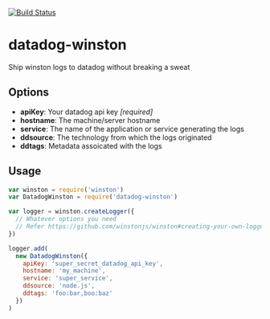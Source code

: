 [![Build Status](https://semaphoreci.com/api/v1/itsfadnis/datadog-winston/branches/master/badge.svg)](https://semaphoreci.com/itsfadnis/datadog-winston)

# datadog-winston
Ship winston logs to datadog without breaking a sweat

## Options
- **apiKey**: Your datadog api key *[required]*
- **hostname**: The machine/server hostname
- **service**: The name of the application or service generating the logs
- **ddsource**: The technology from which the logs originated
- **ddtags**: Metadata assoicated with the logs

## Usage
```javascript
var winston = require('winston')
var DatadogWinston = require('datadog-winston')

var logger = winston.createLogger({
  // Whatever options you need
  // Refer https://github.com/winstonjs/winston#creating-your-own-logger
})

logger.add(
  new DatadogWinston({
    apiKey: 'super_secret_datadog_api_key',
    hostname: 'my_machine',
    service: 'super_service',
    ddsource: 'node.js',
    ddtags: 'foo:bar,boo:baz'
  })
)
```

